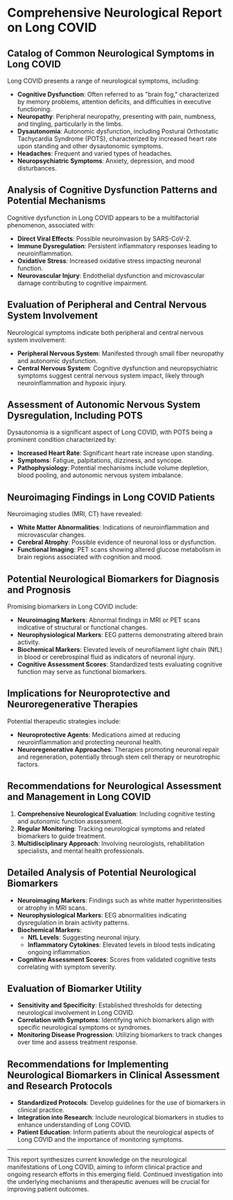 # Comprehensive Neurological Report on Long COVID

## Catalog of Common Neurological Symptoms in Long COVID
Long COVID presents a range of neurological symptoms, including:
- **Cognitive Dysfunction**: Often referred to as "brain fog," characterized by memory problems, attention deficits, and difficulties in executive functioning.
- **Neuropathy**: Peripheral neuropathy, presenting with pain, numbness, and tingling, particularly in the limbs.
- **Dysautonomia**: Autonomic dysfunction, including Postural Orthostatic Tachycardia Syndrome (POTS), characterized by increased heart rate upon standing and other dysautonomic symptoms.
- **Headaches**: Frequent and varied types of headaches.
- **Neuropsychiatric Symptoms**: Anxiety, depression, and mood disturbances.

## Analysis of Cognitive Dysfunction Patterns and Potential Mechanisms
Cognitive dysfunction in Long COVID appears to be a multifactorial phenomenon, associated with:
- **Direct Viral Effects**: Possible neuroinvasion by SARS-CoV-2.
- **Immune Dysregulation**: Persistent inflammatory responses leading to neuroinflammation.
- **Oxidative Stress**: Increased oxidative stress impacting neuronal function.
- **Neurovascular Injury**: Endothelial dysfunction and microvascular damage contributing to cognitive impairment.

## Evaluation of Peripheral and Central Nervous System Involvement
Neurological symptoms indicate both peripheral and central nervous system involvement:
- **Peripheral Nervous System**: Manifested through small fiber neuropathy and autonomic dysfunction.
- **Central Nervous System**: Cognitive dysfunction and neuropsychiatric symptoms suggest central nervous system impact, likely through neuroinflammation and hypoxic injury.

## Assessment of Autonomic Nervous System Dysregulation, Including POTS
Dysautonomia is a significant aspect of Long COVID, with POTS being a prominent condition characterized by:
- **Increased Heart Rate**: Significant heart rate increase upon standing.
- **Symptoms**: Fatigue, palpitations, dizziness, and syncope.
- **Pathophysiology**: Potential mechanisms include volume depletion, blood pooling, and autonomic nervous system imbalance.

## Neuroimaging Findings in Long COVID Patients
Neuroimaging studies (MRI, CT) have revealed:
- **White Matter Abnormalities**: Indications of neuroinflammation and microvascular changes.
- **Cerebral Atrophy**: Possible evidence of neuronal loss or dysfunction.
- **Functional Imaging**: PET scans showing altered glucose metabolism in brain regions associated with cognition and mood.

## Potential Neurological Biomarkers for Diagnosis and Prognosis
Promising biomarkers in Long COVID include:
- **Neuroimaging Markers**: Abnormal findings in MRI or PET scans indicative of structural or functional changes.
- **Neurophysiological Markers**: EEG patterns demonstrating altered brain activity.
- **Biochemical Markers**: Elevated levels of neurofilament light chain (NfL) in blood or cerebrospinal fluid as indicators of neuronal injury.
- **Cognitive Assessment Scores**: Standardized tests evaluating cognitive function may serve as functional biomarkers.

## Implications for Neuroprotective and Neuroregenerative Therapies
Potential therapeutic strategies include:
- **Neuroprotective Agents**: Medications aimed at reducing neuroinflammation and protecting neuronal health.
- **Neuroregenerative Approaches**: Therapies promoting neuronal repair and regeneration, potentially through stem cell therapy or neurotrophic factors.

## Recommendations for Neurological Assessment and Management in Long COVID
1. **Comprehensive Neurological Evaluation**: Including cognitive testing and autonomic function assessment.
2. **Regular Monitoring**: Tracking neurological symptoms and related biomarkers to guide treatment.
3. **Multidisciplinary Approach**: Involving neurologists, rehabilitation specialists, and mental health professionals.

## Detailed Analysis of Potential Neurological Biomarkers
- **Neuroimaging Markers**: Findings such as white matter hyperintensities or atrophy in MRI scans.
- **Neurophysiological Markers**: EEG abnormalities indicating dysregulation in brain activity patterns.
- **Biochemical Markers**:
  - **NfL Levels**: Suggesting neuronal injury.
  - **Inflammatory Cytokines**: Elevated levels in blood tests indicating ongoing inflammation.
- **Cognitive Assessment Scores**: Scores from validated cognitive tests correlating with symptom severity.

## Evaluation of Biomarker Utility
- **Sensitivity and Specificity**: Established thresholds for detecting neurological involvement in Long COVID.
- **Correlation with Symptoms**: Identifying which biomarkers align with specific neurological symptoms or syndromes.
- **Monitoring Disease Progression**: Utilizing biomarkers to track changes over time and assess treatment response.

## Recommendations for Implementing Neurological Biomarkers in Clinical Assessment and Research Protocols
- **Standardized Protocols**: Develop guidelines for the use of biomarkers in clinical practice.
- **Integration into Research**: Include neurological biomarkers in studies to enhance understanding of Long COVID.
- **Patient Education**: Inform patients about the neurological aspects of Long COVID and the importance of monitoring symptoms.

---

This report synthesizes current knowledge on the neurological manifestations of Long COVID, aiming to inform clinical practice and ongoing research efforts in this emerging field. Continued investigation into the underlying mechanisms and therapeutic avenues will be crucial for improving patient outcomes.
